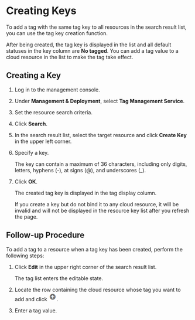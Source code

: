 # Creating Keys<a name="EN-US_TOPIC_0141727059"></a>

To add a tag with the same tag key to all resources in the search result list, you can use the tag key creation function.

After being created, the tag key is displayed in the list and all default statuses in the key column are  **No tagged**. You can add a tag value to a cloud resource in the list to make the tag take effect.

## Creating a Key<a name="section9878817105120"></a>

1.  Log in to the management console.
2.  Under  **Management & Deployment**, select  **Tag Management Service**.
3.  Set the resource search criteria.
4.  Click  **Search**.
5.  In the search result list, select the target resource and click  **Create Key**  in the upper left corner.
6.  Specify a key.

    The key can contain a maximum of 36 characters, including only digits, letters, hyphens \(-\), at signs \(@\), and underscores \(\_\).

7.  Click  **OK**.

    The created tag key is displayed in the tag display column.

    If you create a key but do not bind it to any cloud resource, it will be invalid and will not be displayed in the resource key list after you refresh the page.


## Follow-up Procedure<a name="section71551509294"></a>

To add a tag to a resource when a tag key has been created, perform the following steps:

1.  Click  **Edit**  in the upper right corner of the search result list.

    The tag list enters the editable state.

2.  Locate the row containing the cloud resource whose tag you want to add and click  ![](figures/plus.png).
3.  Enter a tag value.

